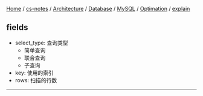 [Home](https://mengxianbin.github.io) /
[cs-notes](https://mengxianbin.github.io/cs-notes/site) /
[Architecture](https://mengxianbin.github.io/cs-notes/site/Architecture) /
[Database](https://mengxianbin.github.io/cs-notes/site/Architecture/Database) /
[MySQL](https://mengxianbin.github.io/cs-notes/site/Architecture/Database/MySQL) /
[Optimation](https://mengxianbin.github.io/cs-notes/site/Architecture/Database/MySQL/Optimation) /
[explain](https://mengxianbin.github.io/cs-notes/site/Architecture/Database/MySQL/Optimation/explain)

## fields

* select_type: 查询类型
    * 简单查询
    * 联合查询
    * 子查询
* key: 使用的索引
* rows: 扫描的行数

---
